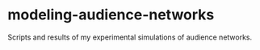 # modeling-audience-networks

Scripts and results of my experimental simulations of audience networks.
